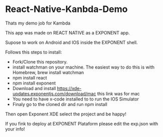 # React-Native-Kanbda-Demo
Thats my demo job for Kambda 

This app was made on REACT NATIVE as a EXPONENT app.

Supose to work on Android and IOS inside the EXPONENT shell.

Follows this steps to install:
  - Fork/Clone this repository. 
  - install watchman on your machine. The easiest way to do this is with Homebrew, brew install watchman
  - npm install react
  - npm install exponent
  - Download and install https://xde-updates.exponentjs.com/download/mac this link was for mac
  - You need to have x-code installed to to run the IOS Simulator
  - Finaly go to the cloned dir and run npm install
  
Then open Exponent XDE select the project and be happy!

If you fink to deploy at EXPONENT Plataform please edit the exp.json with your info!

